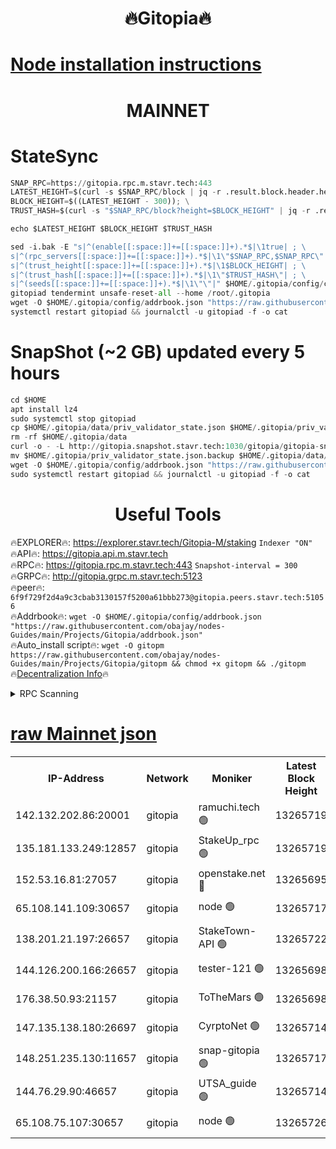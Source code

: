 <h1 align="center"> 🔥Gitopia🔥</h1>

[Node installation instructions](https://github.com/obajay/nodes-Guides/tree/main/Projects/Gitopia)
=

<h1 align="center"> MAINNET</h1>

# StateSync
```python
SNAP_RPC=https://gitopia.rpc.m.stavr.tech:443
LATEST_HEIGHT=$(curl -s $SNAP_RPC/block | jq -r .result.block.header.height); \
BLOCK_HEIGHT=$((LATEST_HEIGHT - 300)); \
TRUST_HASH=$(curl -s "$SNAP_RPC/block?height=$BLOCK_HEIGHT" | jq -r .result.block_id.hash)

echo $LATEST_HEIGHT $BLOCK_HEIGHT $TRUST_HASH

sed -i.bak -E "s|^(enable[[:space:]]+=[[:space:]]+).*$|\1true| ; \
s|^(rpc_servers[[:space:]]+=[[:space:]]+).*$|\1\"$SNAP_RPC,$SNAP_RPC\"| ; \
s|^(trust_height[[:space:]]+=[[:space:]]+).*$|\1$BLOCK_HEIGHT| ; \
s|^(trust_hash[[:space:]]+=[[:space:]]+).*$|\1\"$TRUST_HASH\"| ; \
s|^(seeds[[:space:]]+=[[:space:]]+).*$|\1\"\"|" $HOME/.gitopia/config/config.toml
gitopiad tendermint unsafe-reset-all --home /root/.gitopia
wget -O $HOME/.gitopia/config/addrbook.json "https://raw.githubusercontent.com/obajay/nodes-Guides/main/Projects/Gitopia/addrbook.json"
systemctl restart gitopiad && journalctl -u gitopiad -f -o cat
```
# SnapShot (~2 GB) updated every 5 hours
```python
cd $HOME
apt install lz4
sudo systemctl stop gitopiad
cp $HOME/.gitopia/data/priv_validator_state.json $HOME/.gitopia/priv_validator_state.json.backup
rm -rf $HOME/.gitopia/data
curl -o - -L http://gitopia.snapshot.stavr.tech:1030/gitopia/gitopia-snap.tar.lz4 | lz4 -c -d - | tar -x -C $HOME/.gitopia --strip-components 2
mv $HOME/.gitopia/priv_validator_state.json.backup $HOME/.gitopia/data/priv_validator_state.json
wget -O $HOME/.gitopia/config/addrbook.json "https://raw.githubusercontent.com/obajay/nodes-Guides/main/Projects/Gitopia/addrbook.json"
sudo systemctl restart gitopiad && journalctl -u gitopiad -f -o cat
```
 <h1 align="center"> Useful Tools</h1>

🔥EXPLORER🔥:      https://explorer.stavr.tech/Gitopia-M/staking  `Indexer "ON"` \
🔥API🔥: 			 		 https://gitopia.api.m.stavr.tech \
🔥RPC🔥:           https://gitopia.rpc.m.stavr.tech:443              `Snapshot-interval = 300` \
🔥GRPC🔥:          http://gitopia.grpc.m.stavr.tech:5123 \
🔥peer🔥:					 `6f9f729f2d4a9c3cbab3130157f5200a61bbb273@gitopia.peers.stavr.tech:51056` \
🔥Addrbook🔥:    ```wget -O $HOME/.gitopia/config/addrbook.json "https://raw.githubusercontent.com/obajay/nodes-Guides/main/Projects/Gitopia/addrbook.json"``` \
🔥Auto_install script🔥: ```wget -O gitopm https://raw.githubusercontent.com/obajay/nodes-Guides/main/Projects/Gitopia/gitopm && chmod +x gitopm && ./gitopm``` \
🔥[Decentralization Info](https://github.com/obajay/StateSync-snapshots/tree/main/Projects/Gitopia/Decentralization)🔥

<details>
<summary>RPC Scanning</summary>

<h2 align="center"> We scan nodes in real time every 4 hours. And we provide the final result of RPC endpoints.
We cannot influence the operation of these nodes in any way. </h2>


```python
If Voting Power is higher than 0 --> then the Node is a validator of the network and may be subject to attack and be a potential threat to the chain.
```
```python
We marked such validators with a red symbol
```

</details>

[raw Mainnet json](https://rpc-check.gitopm.stavr.tech/gitopm/rpc-gitopm-result.json)
=

<table><tr><th>IP-Address</th><th>Network</th><th>Moniker</th><th>Latest Block Height</th><th>Earliest Block Height</th><th>Catching Up</th><th>Tx Index</th><th>Voting Power</th><th>Scan Time</th></tr><tr><td>142.132.202.86:20001</td><td>gitopia</td><td>ramuchi.tech 🟢</td><td>13265719</td><td>6548337</td><td>False</td><td>on</td><td>0</td><td>2024-02-03T21:31:19.650398445UTC</td></tr><tr><td>135.181.133.249:12857</td><td>gitopia</td><td>StakeUp_rpc 🟢</td><td>13265719</td><td>8010001</td><td>False</td><td>on</td><td>0</td><td>2024-02-03T21:31:19.972614269UTC</td></tr><tr><td>152.53.16.81:27057</td><td>gitopia</td><td>openstake.net 🔴</td><td>13265695</td><td>10455001</td><td>False</td><td>off</td><td>36420</td><td>2024-02-03T21:30:39.829548046UTC</td></tr><tr><td>65.108.141.109:30657</td><td>gitopia</td><td>node 🟢</td><td>13265717</td><td>12299845</td><td>False</td><td>on</td><td>0</td><td>2024-02-03T21:31:17.021718053UTC</td></tr><tr><td>138.201.21.197:26657</td><td>gitopia</td><td>StakeTown-API 🟢</td><td>13265722</td><td>12733501</td><td>False</td><td>on</td><td>0</td><td>2024-02-03T21:31:24.504069023UTC</td></tr><tr><td>144.126.200.166:26657</td><td>gitopia</td><td>tester-121 🟢</td><td>13265698</td><td>12832814</td><td>False</td><td>off</td><td>0</td><td>2024-02-03T21:30:44.250924124UTC</td></tr><tr><td>176.38.50.93:21157</td><td>gitopia</td><td>ToTheMars 🟢</td><td>13265698</td><td>12883228</td><td>False</td><td>on</td><td>0</td><td>2024-02-03T21:30:44.604666122UTC</td></tr><tr><td>147.135.138.180:26697</td><td>gitopia</td><td>CyrptoNet 🟢</td><td>13265714</td><td>12883228</td><td>False</td><td>off</td><td>0</td><td>2024-02-03T21:31:12.456389406UTC</td></tr><tr><td>148.251.235.130:11657</td><td>gitopia</td><td>snap-gitopia 🟢</td><td>13265717</td><td>12908001</td><td>False</td><td>on</td><td>0</td><td>2024-02-03T21:31:17.364923214UTC</td></tr><tr><td>144.76.29.90:46657</td><td>gitopia</td><td>UTSA_guide 🟢</td><td>13265714</td><td>13035301</td><td>False</td><td>on</td><td>0</td><td>2024-02-03T21:31:12.176788059UTC</td></tr><tr><td>65.108.75.107:30657</td><td>gitopia</td><td>node 🟢</td><td>13265726</td><td>13189502</td><td>False</td><td>on</td><td>0</td><td>2024-02-03T21:31:31.055836370UTC</td></tr></table>
